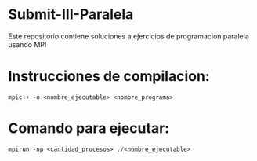 # Submit-III-Paralela
Este repositorio contiene soluciones a ejercicios de programacion paralela usando MPI

# Instrucciones de compilacion:
`mpic++ -o <nombre_ejecutable> <nombre_programa>`

# Comando para ejecutar:
`mpirun -np <cantidad_procesos> ./<nombre_ejecutable>`
